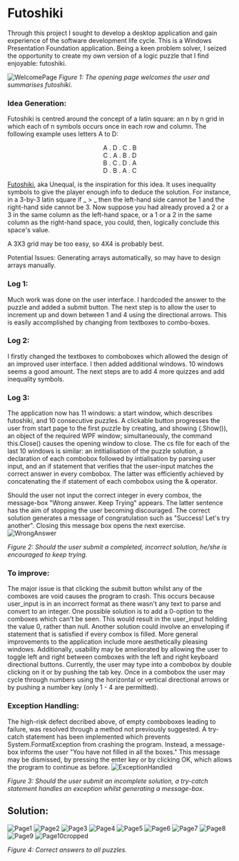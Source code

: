 # Futoshiki
Through this project I sought to develop a desktop application and gain experience of the software development life cycle. This is a Windows Presentation Foundation application. Being a keen problem solver, I seized the opportunity to create my own version of a logic puzzle that I find enjoyable: futoshiki.

![WelcomePage](https://user-images.githubusercontent.com/54633579/71023097-f0602600-20f9-11ea-97b0-ae21fd2e9b7e.png)
*Figure 1: The opening page welcomes the user and summarises futoshiki.*

### Idea Generation: 
Futoshiki is centred around the concept of a latin square: an n by n grid in which each of n symbols occurs once in each row and column. The following example uses letters A to D:  
<p align="center">A . D . C . B<br>  
C . A . B . D<br>  
B . C . D . A<br>  
D . B . A . C</p>     
            
[Futoshiki](https://www.futoshiki.org), aka Unequal, is the inspiration for this idea.
It uses inequality symbols to give the player enough info to deduce the solution.
For instance, in a 3-by-3 latin square if _ > _ then the left-hand side cannot be 1 and the right-hand side cannot be 3. Now suppose you had already proved a 2 or a 3 in the same column as the left-hand space, or a 1 or a 2 in the same column as the right-hand space, you could, then, logically conclude this space's value.   

A 3X3 grid may be too easy, so 4X4 is probably best.
      
Potential Issues: Generating arrays automatically, so may have to design arrays manually.
                  
### Log 1:
Much work was done on the user interface. I hardcoded the answer to the puzzle and added a submit button. The next step is to allow the user to increment up and down between 1 and 4 using the directional arrows. This is easily accomplished by changing from textboxes to combo-boxes.
      
### Log 2:
I firstly changed the textboxes to comboboxes which allowed the design of an improved user interface. I then added additional windows. 10 windows seems a good amount. The next steps are to add 4 more quizzes and add inequality symbols.
      
### Log 3:
The application now has 11 windows: a start window, which describes futoshiki, and 10 consecutive puzzles. A clickable button progresses the user from start page to the first puzzle by creating, and showing (.Show()), an object of the required WPF window; simultaneously, the command this.Close() causes the opening window to close. The cs file for each of the last 10 windows is similar: an intitialisation of the puzzle solution, a declaration of each combobox followed by intialisation by parsing user input, and an if statement that verifies that the user-input matches the correct answer in every combobox. The latter was efficiently achieved by concatenating the if statement of each combobox using the & operator.

      
Should the user not input the correct integer in every combox, the message-box "Wrong answer. Keep Trying" appears. The latter sentence has the aim of stopping the user becoming discouraged. The correct solution generates a message of congratulation such as "Success! Let's try another". Closing this message box opens the next exercise.
![WrongAnswer](https://user-images.githubusercontent.com/54633579/71023368-7f6d3e00-20fa-11ea-9123-549597975148.png)

*Figure 2: Should the user submit a completed, incorrect solution, he/she is encouraged to keep trying.*

### To improve:
The major issue is that clicking the submit button whilst any of the comboxes are void causes the program to crash. This occurs because user_input is in an incorrect format as there wasn't any text to parse and convert to an integer. One possible solution is to add a 0-option to the comboxes which can't be seen. This would result in the user_input holding the value 0, rather than null. Another solution could involve an enveloping if statement that is satisfied if every combox is filled. More general improvements to the application include more aesthetically pleasing windows. Additionally, usability may be ameliorated by allowing the user to toggle left and right between comboxes with the left and right keyboard directional buttons. Currently, the user may type into a combobox by double clicking on it or by pushing the tab key. Once in a combobox the user may cycle through numbers using the horizontal or vertical directional arrows or by pushing a number key (only 1 - 4 are permitted).

### Exception Handling:
The high-risk defect decribed above, of empty comboboxes leading to failure, was resolved through a method not previously suggested. A try-catch statement has been implemented which prevents System.FormatException from crashing the program. Instead, a message-box informs the user "You have not filled in all the boxes." This message may be dismissed, by pressing the enter key or by clicking OK, which allows the program to continue as before.
![ExceptionHandled](https://user-images.githubusercontent.com/54633579/71023664-205bf900-20fb-11ea-89a9-8f73686c34bb.png)

*Figure 3: Should the user submit an incomplete solution, a try-catch statement handles an exception whilst generating a message-box.*

## Solution:
![Page1](https://user-images.githubusercontent.com/54633579/71072283-10352f80-2176-11ea-818e-6018be833668.png)
![Page2](https://user-images.githubusercontent.com/54633579/71072310-217e3c00-2176-11ea-951e-7fd2576837fb.png)
![Page3](https://user-images.githubusercontent.com/54633579/71072327-2b07a400-2176-11ea-8bd3-367ad6235ef2.png)
![Page4](https://user-images.githubusercontent.com/54633579/71072649-da447b00-2176-11ea-95bd-1f1c47ed9ff1.png)
![Page5](https://user-images.githubusercontent.com/54633579/71072705-f21bff00-2176-11ea-96d3-79636a48acfb.png)
![Page6](https://user-images.githubusercontent.com/54633579/71072729-ff38ee00-2176-11ea-8624-f510e12409a8.png)
![Page7](https://user-images.githubusercontent.com/54633579/71072767-1081fa80-2177-11ea-8aa5-17be99bfccad.png)
![Page8](https://user-images.githubusercontent.com/54633579/71072793-1a0b6280-2177-11ea-9fe6-abe876ca2816.png)
![Page9](https://user-images.githubusercontent.com/54633579/71072805-21327080-2177-11ea-963d-9ab41415b5ab.png)
![Page10cropped](https://user-images.githubusercontent.com/54633579/71082295-c0139880-2188-11ea-8fdb-aaed229345dc.png)

*Figure 4: Correct answers to all puzzles.*
